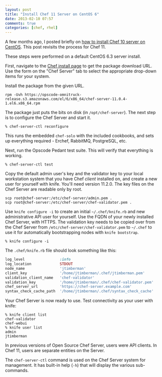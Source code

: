```yaml
---
layout: post
title: "Install Chef 11 Server on CentOS 6"
date: 2013-02-10 07:57
comments: true
categories: [chef, rhel]
---
```


A few months ago, I posted briefly on
[how to install Chef 10 server on CentOS](https://jtimberman.housepub.org/blog/2012/11/17/install-chef-10-server-on-centos/).
This post revisits the process for Chef 11.

These steps were performed on a default CentOS 6.3 server install.

First, navigate to the
[Chef install page](http://www.opscode.com/chef/install) to get the
package download URL. Use the form on the "Chef Server" tab to select
the appropriate drop-down items for your system.

Install the package from the given URL.

```
rpm -Uvh https://opscode-omnitruck-release.s3.amazonaws.com/el/6/x86_64/chef-server-11.0.4-1.el6.x86_64.rpm
```

The package just puts the bits on disk (in `/opt/chef-server`). The
next step is to configure the Chef Server and start it.

```
% chef-server-ctl reconfigure
```

This runs the embedded `chef-solo` with the included cookbooks, and
sets up everything required - Erchef, RabbitMQ, PostgreSQL, etc.

Next, run the Opscode Pedant test suite. This will verify that
everything is working.

```
% chef-server-ctl test
```

Copy the default admin user's key and the validator key to your local
workstation system that you have Chef *client* installed on, and
create a new user for yourself with knife. You'll need version 11.2.0.
The key files on the Chef Server are readable only by root.

```
scp root@chef-server:/etc/chef-server/admin.pem .
scp root@chef-server:/etc/chef-server/chef-validator.pem .
```

Use `knife configure -i` to create an initial `~/.chef/knife.rb` and
new administrative API user for yourself. Use the FQDN of your newly
installed Chef Server, with HTTPS. The validation key needs to be
copied over from the Chef Server from
`/etc/chef-server/chef-validator.pem` to `~/.chef` to use it for
automatically bootstrapping nodes with `knife bootstrap`.

```
% knife configure -i
```

The `.chef/knife.rb` file should look something like this:

```ruby
log_level                :info
log_location             STDOUT
node_name                'jtimberman'
client_key               '/home/jtimberman/.chef/jtimberman.pem'
validation_client_name   'chef-validator'
validation_key           '/home/jtimberman/.chef/chef-validator.pem'
chef_server_url          'https://chef-server.example.com'
syntax_check_cache_path  '/home/jtimberman/.chef/syntax_check_cache'
```

Your Chef Server is now ready to use. Test connectivity as your user
with knife:

```
% knife client list
chef-validator
chef-webui
% knife user list
admin
jtimberman
```

In previous versions of Open Source Chef Server, users were API
clients. In Chef 11, users are separate entities on the Server.

The `chef-server-ctl` command is used on the Chef Server system for
management. It has built-in help (`-h`) that will display the various
sub-commands.
